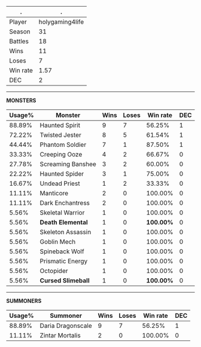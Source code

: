 .|.
|-|-
Player|holygaming4life
Season|31
Battles|18
Wins|11
Loses|7
Win rate|1.57
DEC|2

---
**MONSTERS**

Usage%|Monster|Wins|Loses|Win rate|DEC|
-|-|-|-|-|-|
88.89%|Haunted Spirit|9|7|56.25%|1|
72.22%|Twisted Jester|8|5|61.54%|1|
44.44%|Phantom Soldier|7|1|87.50%|1|
33.33%|Creeping Ooze|4|2|66.67%|0|
27.78%|Screaming Banshee|3|2|60.00%|0|
22.22%|Haunted Spider|3|1|75.00%|0|
16.67%|Undead Priest|1|2|33.33%|0|
11.11%|Manticore|2|0|100.00%|0|
11.11%|Dark Enchantress|2|0|100.00%|0|
5.56%|Skeletal Warrior|1|0|100.00%|0|
5.56%|**Death Elemental**|1|0|**100.00%**|0|
5.56%|Skeleton Assassin|1|0|100.00%|0|
5.56%|Goblin Mech|1|0|100.00%|0|
5.56%|Spineback Wolf|1|0|100.00%|0|
5.56%|Prismatic Energy|1|0|100.00%|0|
5.56%|Octopider|1|0|100.00%|0|
5.56%|**Cursed Slimeball**|1|0|**100.00%**|0|

---
**SUMMONERS**

Usage%|Summoner|Wins|Loses|Win rate|DEC|
-|-|-|-|-|-|
88.89%|Daria Dragonscale|9|7|56.25%|1|
11.11%|Zintar Mortalis|2|0|100.00%|0|
